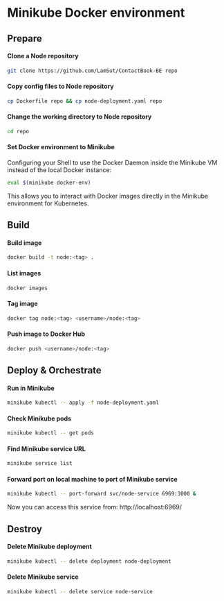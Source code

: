 # Minikube Docker environment

## Prepare
#### Clone a Node repository
```bash
git clone https://github.com/LamSut/ContactBook-BE repo
```
#### Copy config files to Node repository
```bash
cp Dockerfile repo && cp node-deployment.yaml repo
```
#### Change the working directory to Node repository
```bash
cd repo
```
#### Set Docker environment to Minikube
Configuring your Shell to use the Docker Daemon inside the Minikube VM instead of the local Docker instance:  

```bash
eval $(minikube docker-env)
```

This allows you to interact with Docker images directly in the Minikube environment for Kubernetes.

## Build
#### Build image
```bash
docker build -t node:<tag> .
```
#### List images
```bash
docker images
```
#### Tag image
```bash
docker tag node:<tag> <username>/node:<tag>
```
#### Push image to Docker Hub
```bash
docker push <username>/node:<tag>
```

## Deploy & Orchestrate
#### Run in Minikube
```bash
minikube kubectl -- apply -f node-deployment.yaml
```
#### Check Minikube pods
```bash
minikube kubectl -- get pods
```
#### Find Minikube service URL
```bash
minikube service list
```
#### Forward port on local machine to port of Minikube service
```bash
minikube kubectl -- port-forward svc/node-service 6969:3000 &
```
Now you can access this service from: http://localhost:6969/  

## Destroy
#### Delete Minikube deployment
```bash
minikube kubectl -- delete deployment node-deployment
```
#### Delete Minikube service
```bash
minikube kubectl -- delete service node-service
```